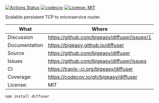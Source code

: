 [![Actions Status](https://github.com/bigeasy/diffuser/workflows/Node%20CI/badge.svg)](https://github.com/bigeasy/diffuser/actions)
[![codecov](https://codecov.io/gh/bigeasy/diffuser/branch/master/graph/badge.svg)](https://codecov.io/gh/bigeasy/diffuser)
[![License: MIT](https://img.shields.io/badge/License-MIT-yellow.svg)](https://opensource.org/licenses/MIT)

Scalable persistent TCP to microservice router.

| What          | Where                                         |
| --- | --- |
| Discussion    | https://github.com/bigeasy/diffuser/issues/1  |
| Documentation | https://bigeasy.github.io/diffuser            |
| Source        | https://github.com/bigeasy/diffuser           |
| Issues        | https://github.com/bigeasy/diffuser/issues    |
| CI            | https://travis-ci.org/bigeasy/diffuser        |
| Coverage:     | https://codecov.io/gh/bigeasy/diffuser        |
| License:      | MIT                                           |


```
npm install diffuser
```
